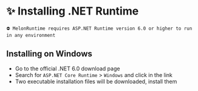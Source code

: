 # ✨ Installing .NET Runtime

```
⛔ MelonRuntime requires ASP.NET Runtime version 6.0 or higher to run in any environment
```

## Installing on Windows

- Go to the official .NET 6.0 download page
- Search for `ASP.NET Core Runtime` > `Windows` and click in the link
- Two executable installation files will be downloaded, install them